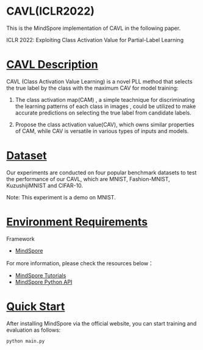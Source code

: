 # CAVL(ICLR2022)

This is the MindSpore implementation of CAVL in the following paper.

ICLR 2022: Exploiting Class Activation Value for Partial-Label Learning

# [CAVL Description](#contents)

CAVL (Class Activation Value Learning) is a novel PLL method that selects the true label by the class with the maximum CAV for model training:

1) The class activation map(CAM) , a simple teachnique for discriminating the learning patterns of each class in images , could be utilized to make accurate predictions on selecting the true label from candidate labels.

2) Propose the class activation value(CAV), which owns similar properties of CAM, while CAV is versatile in various types of inputs and models.

# [Dataset](#contents)

Our experiments are conducted on four popular benchmark datasets to test the performance of our CAVL, which are MNIST, Fashion-MNIST, KuzushijiMNIST and CIFAR-10.

Note: This experiment is a demo on MNIST.

# [Environment Requirements](#contents)

Framework

- [MindSpore](https://gitee.com/mindspore/mindspore)

For more information, please check the resources below：

- [MindSpore Tutorials](https://www.mindspore.cn/tutorials/en/master/index.html)
- [MindSpore Python API](https://www.mindspore.cn/docs/api/en/master/index.html)

# [Quick Start](#contents)

After installing MindSpore via the official website, you can start training and evaluation as follows:

```bash
python main.py
```
